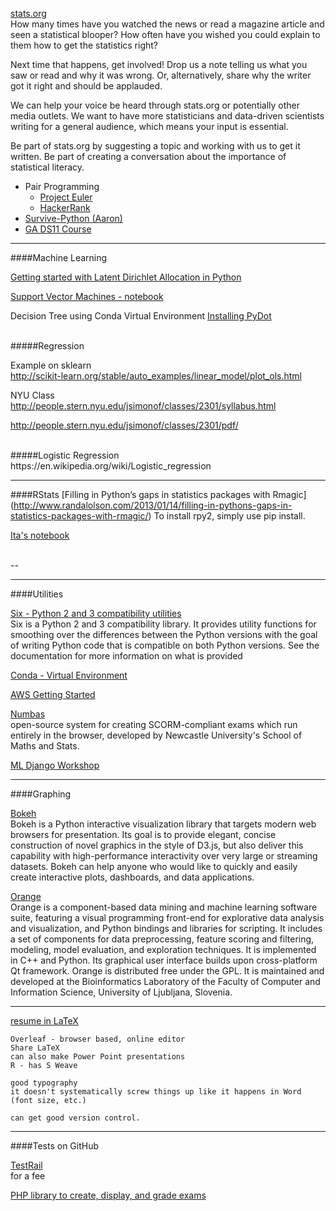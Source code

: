 
[stats.org](http://www.stats.org/contribute/)  
How many times have you watched the news or read a magazine article and seen a statistical blooper? How often have you wished you could explain to them how to get the statistics right?  

Next time that happens, get involved! Drop us a note telling us what you saw or read and why it was wrong. Or, alternatively, share why the writer got it right and should be applauded.  

We can help your voice be heard through stats.org or potentially other media outlets. We want to have more statisticians and data-driven scientists writing for a general audience, which means your input is essential.  

Be part of stats.org by suggesting a topic and working with us to get it written. Be part of creating a conversation about the importance of statistical literacy.

 
* Pair Programming
  * [Project Euler](https://projecteuler.net/)
  * [HackerRank](https://www.hackerrank.com/)
* [Survive-Python (Aaron)](https://survive-python.herokuapp.com/identity)
* [GA DS11 Course](https://github.com/reshama/GADS11-NYC-Summer2014)

*****

####Machine Learning

[Getting started with Latent Dirichlet Allocation in Python](http://chrisstrelioff.ws/sandbox/2014/11/13/getting_started_with_latent_dirichlet_allocation_in_python.html)

[Support Vector Machines - notebook](https://github.com/podopie/DAT18NYC/blob/master/classes/14-support_vector_machines.ipynb)

Decision Tree using Conda Virtual Environment
[Installing PyDot](https://github.com/thisismetis/ds2/blob/master/lectures/mcnulty/w4d5_Decision_Tree_Challenges.md)

<br>
#####Regression

Example on sklearn<br>
http://scikit-learn.org/stable/auto_examples/linear_model/plot_ols.html

NYU Class<br>
http://people.stern.nyu.edu/jsimonof/classes/2301/syllabus.html

http://people.stern.nyu.edu/jsimonof/classes/2301/pdf/

<br>
#####Logistic Regression<br>
https://en.wikipedia.org/wiki/Logistic_regression



*****

####RStats
[Filling in Python’s gaps in statistics packages with Rmagic]
(http://www.randalolson.com/2013/01/14/filling-in-pythons-gaps-in-statistics-packages-with-rmagic/)
To install rpy2, simply use pip install.

[Ita's notebook](https://github.com/thisismetis/ds4/blob/master/investigations/rpy2/Demo.ipynb)

<br>
--

*****

####Utilities

[Six - Python 2 and 3 compatibility utilities](https://pypi.python.org/pypi/six)<br>
Six is a Python 2 and 3 compatibility library. It provides utility functions for smoothing over the differences between the Python versions with the goal of writing Python code that is compatible on both Python versions. See the documentation for more information on what is provided


[Conda - Virtual Environment](http://conda.pydata.org/docs/using/envs.html)

[AWS Getting Started](http://aws.amazon.com/getting-started/)

[Numbas](https://github.com/numbas/editor)<br>
open-source system for creating SCORM-compliant exams which run entirely in the browser, developed by Newcastle University's School of Maths and Stats.

[ML Django Workshop](https://github.com/lightstrike/mlworkshop)

*****

####Graphing

[Bokeh](https://github.com/bokeh/bokeh)<br>
Bokeh is a Python interactive visualization library that targets modern web browsers for presentation. Its goal is to provide elegant, concise construction of novel graphics in the style of D3.js, but also deliver this capability with high-performance interactivity over very large or streaming datasets. Bokeh can help anyone who would like to quickly and easily create interactive plots, dashboards, and data applications.

[Orange](http://orange.biolab.si)  
Orange is a component-based data mining and machine learning software suite, featuring a visual programming front-end for explorative data analysis and visualization, and Python bindings and libraries for scripting. It includes a set of components for data preprocessing, feature scoring and filtering, modeling, model evaluation, and exploration techniques. It is implemented in C++ and Python. Its graphical user interface builds upon cross-platform Qt framework. Orange is distributed free under the GPL. It is maintained and developed at the Bioinformatics Laboratory of the Faculty of Computer and Information Science, University of Ljubljana, Slovenia.

*****

[resume in LaTeX](https://www.overleaf.com/gallery/tagged/cv#.VnyRZcpOlso)<br>
```
Overleaf - browser based, online editor
Share LaTeX
can also make Power Point presentations
R - has S Weave

good typography
it doesn't systematically screw things up like it happens in Word (font size, etc.)

can get good version control.
```

*****

####Tests on GitHub

[TestRail](http://www.gurock.com/testrail/pricing/)<br>
for a fee

[PHP library to create, display, and grade exams](https://github.com/fcosrno/exam-php)



